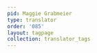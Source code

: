 ```yaml
---
pid: Maggie Grabmeier
type: translator
order: '085'
layout: tagpage
collection: translator_tags
---
```

